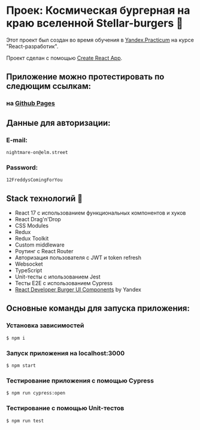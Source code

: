 # Проек: Космическая бургерная на краю вселенной Stellar-burgers 🚀

Этот проект был создан во время обучения в [Yandex.Practicum](https://practicum.yandex.ru) на курсе "React-разработик".

Проект сделан с помощью [Create React App](https://github.com/facebook/create-react-app).


## Приложение можно протестировать по следющим ссылкам:

### на [Github Pages](https://rayfreedom88.github.io/react-burger/)


## Данные для авторизации:
### E-mail:
    nightmare-on@elm.street

### Password:
    12FreddysComingForYou


## Stack технологий 🤖
* React 17 с использованием функциональных компонентов и хуков
* React Drag'n'Drop
* CSS Modules
* Redux
* Redux Toolkit
* Custom middleware
* Роутинг с React Router
* Авторизация пользователя с JWT и token refresh
* Websocket
* TypeScript
* Unit-тесты с ипользованием Jest
* Тесты E2E с использованием Cypress
* [React Developer Burger UI Components](https://yandex-praktikum.github.io/react-developer-burger-ui-components/docs/) by Yandex


## Основные команды для запуска приложения:
### Установка зависимостей
    $ npm i
### Запуск приложения на localhost:3000
    $ npm start
### Тестирование приложения с помощью Cypress
    $ npm run cypress:open
### Тестирование с помощью Unit-тестов
    $ npm run test
